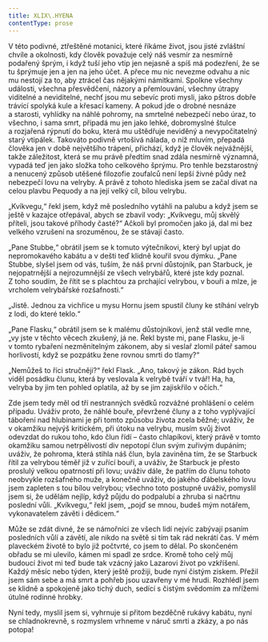 ```yaml
---
title: XLIX\.HYENA
contentType: prose
---
```


V této podivné, ztřeštěné motanici, které říkáme život, jsou jisté zvláštní chvíle a okolnosti, kdy člověk považuje celý náš vesmír za nesmírně podařený šprým, i když tuší jeho vtip jen nejasně a spíš má podezření, že se tu šprýmuje jen a jen na jeho účet. A přece mu nic nevezme odvahu a nic mu nestojí za to, aby ztrácel čas nějakými námitkami. Spolkne všechny události, všechna přesvědčení, názory a přemlouvání, všechny útrapy viditelné a neviditelné, nechť jsou mu sebevíc proti mysli, jako pštros dobře trávící spolyká kule a křesací kameny. A pokud jde o drobné nesnáze a starosti, vyhlídky na náhlé pohromy, na smrtelné nebezpečí nebo úraz, to všechno, i sama smrt, připadá mu jen jako lehké, dobromyslné štulce a rozjařená rýpnutí do boku, která mu uštědřuje neviděný a nevypočitatelný starý vtipálek. Takováto podivně vrtošivá nálada, o níž mluvím, přepadá člověka jen v době největšího trápení, přichází, když je člověk nejvážnější, takže záležitost, která se mu právě předtím snad zdála nesmírně významná, vypadá teď jen jako složka toho celkového šprýmu. Pro tenhle bezstarostný a nenucený způsob utěšené filozofie zoufalců není lepší živné půdy než nebezpečí lovu na velryby. A právě z tohoto hlediska jsem se začal dívat na celou plavbu Pequody a na její velký cíl, bílou velrybu.

„Kvíkvegu,“ řekl jsem, když mě posledního vytáhli na palubu a když jsem se ještě v kazajce otřepával, abych se zbavil vody: „Kvíkvegu, můj skvělý příteli, jsou takové příhody časté?“ Ačkoli byl promočen jako já, dal mi bez velkého vzrušení na srozuměnou, že se stávají často.

„Pane Stubbe,“ obrátil jsem se k tomuto výtečníkovi, který byl upjat do nepromokavého kabátu a v dešti teď klidně kouřil svou dýmku. „Pane Stubbe, slyšel jsem od vás, tuším, že náš první důstojník, pan Starbuck, je nejopatrnější a nejrozumnější ze všech velrybářů, které jste kdy poznal. Z toho soudím, že řítit se s plachtou za prchající velrybou, v bouři a mlze, je vrcholem velrybářské rozšafnosti.“

„Jistě. Jednou za vichřice u mysu Hornu jsem spustil čluny ke stíhání velryb z lodi, do které teklo.“

„Pane Flasku,“ obrátil jsem se k malému důstojníkovi, jenž stál vedle mne, „vy jste v těchto věcech zkušený, já ne. Řekl byste mi, pane Flasku, je-li v tomto rybaření nezměnitelným zákonem, aby si veslař zlomil páteř samou horlivostí, když se pozpátku žene rovnou smrti do tlamy?“

„Nemůžeš to říci stručněji?“ řekl Flask. „Ano, takový je zákon. Rád bych viděl posádku člunu, která by veslovala k velrybě tváří v tvář! Ha, ha, velryba by jim ten pohled oplatila, až by se jim zajiskřilo v očích.“

Zde jsem tedy měl od tří nestranných svědků rozvážné prohlášení o celém případu. Uváživ proto, že náhlé bouře, převržené čluny a z toho vyplývající táboření nad hlubinami je při tomto způsobu života zcela běžné; uváživ, že v okamžiku nejvýš kritickém, při útoku na velrybu, musím svůj život odevzdat do rukou toho, kdo člun řídí – často chlapíkovi, který právě v tomto okamžiku samou netrpělivostí div nepotopí člun svým zuřivým dupáním; uváživ, že pohroma, která stihla náš člun, byla zaviněna tím, že se Starbuck řítil za velrybou téměř již v zuřící bouři, a uváživ, že Starbuck je přesto proslulý velkou opatrností při lovu; uváživ dále, že patřím do člunu tohoto neobvykle rozšafného muže, a konečně uváživ, do jakého ďábelského lovu jsem zapleten s tou bílou velrybou; všechno toto postupně uváživ, pomyslil jsem si, že udělám nejlíp, když půjdu do podpalubí a zhruba si načrtnu poslední vůli. „Kvíkvegu,“ řekl jsem, „pojď se mnou, budeš mým notářem, vykonavatelem závěti i dědicem.“

Může se zdát divné, že se námořníci ze všech lidí nejvíc zabývají psaním posledních vůlí a závětí, ale nikdo na světě si tím tak rád nekrátí čas. V mém plaveckém životě to bylo již počtvrté, co jsem to dělal. Po skončeném obřadu se mi ulevilo, kámen mi spadl ze srdce. Kromě toho celý můj budoucí život mi teď bude tak vzácný jako Lazarovi život po vzkříšení. Každý měsíc nebo týden, který ještě prožiji, bude nyní čistým ziskem. Přežil jsem sám sebe a má smrt a pohřeb jsou uzavřeny v mé hrudi. Rozhlédl jsem se klidně a spokojeně jako tichý duch, sedící s čistým svědomím za mřížemi útulné rodinné hrobky.

Nyní tedy, myslil jsem si, vyhrnuje si přitom bezděčně rukávy kabátu, nyní se chladnokrevně, s rozmyslem vrhneme v náruč smrti a zkázy, a po nás potopa!
